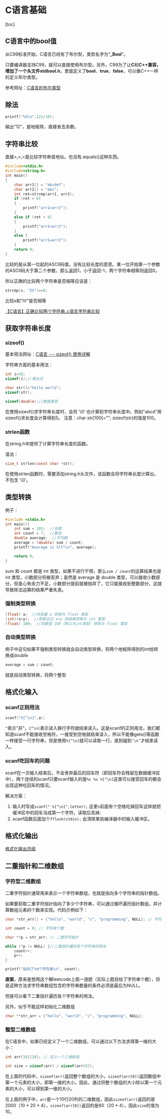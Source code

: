 # C语言基础

[toc]

## C语言中的bool值

从C99标准开始，C语言已经有了布尔型，类型名字为“**_Bool**”。

只要编译器支持C99，就可以直接使用布尔型。另外，C99为了让**C**和**C++**兼容，增加了一个头文件**stdbool.h**，里面定义了**bool**、**true**、**false**，可以像C++一样的定义布尔类型。

参考网址：[C语言的布尔类型](https://blog.csdn.net/daheiantian/article/details/6241893)

## 除法

```c
printf("%d\n",121/10);
```

输出“12”，是地板除，直接省去余数。

## 字符串比较

直接>,<,=是比较字符串首地址。也没有.equals()这种东西。

```c
#include<stdio.h>
#include<string.h>
int main()
{
	char arr1[] = "abcdef";
	char arr2[] = "abc";
	int ret=strcmp(arr1, arr2);
	if (ret > 0)
	{
		printf("arr1>arr2");
	}
	else if (ret < 0)
	{
		printf("arr1<arr2");
	}
	else {
		printf("arr1=arr2");
	}
	return 0;
}
```

比较的是从第一位起的ASCII码值，没有比较长度的意思。某一位开始第一个参数的ASCII码大于第二个参数，那么返回1，小于返回-1，两个字符串相等则返回0。

所以正确的比较两个字符串是否相等应该是：

```c
strcmp(s, "IV")==0;
```

比较s和"IV"是否相等

[【C语言】正确比较两个字符串_c语言字符串比较](https://blog.csdn.net/weixin_53564801/article/details/123751749)

## 获取字符串长度

### sizeof()

基本用法网址：[C语言 --- sizeof() 使用详解](https://blog.csdn.net/zhouml_msn/article/details/103361539)

字符串方面的基本用法：

```c
int i=10;
sizeof(i);//表达式

char str[]="hello world";
sizeof(str);

sizeof(double);//数据类型
```

在使用sizeof()求字符串长度时，会将 ‘\0’ 也计算到字符串长度中。例如"abcd"用sizeof()求长度会计算得到5。
注意：char str[100]=""; sizeof(str)的值是100。



### strlen函数

在string.h中提供了计算字符串长度的函数。

语法：

```c
size_t strlen(const char *str);
```

在使用strlen函数时，需要添加string.h头文件，该函数会将字符串长度计算出，不包含 ‘\0’。



## 类型转换

例子：

```c
#include <stdio.h>
int main(){
    int sum = 103;  //总数
    int count = 7;  //数目
    double average;  //平均数
    average = (double) sum / count;
    printf("Average is %lf!\n", average);

    return 0;
}
```

sum 和 count 都是 int 类型，如果不进行干预，那么`sum / count`的运算结果也是 int 类型，小数部分将被丢弃；虽然是 average 是 double 类型，可以接收小数部分，但是心有余力不足，小数部分提前就被抛弃了，它只能接收到整数部分，这就导致除法运算的结果严重失真。

### 强制类型转换

```c
(float) a;  //将变量 a 转换为 float 类型
(int)(x+y);  //把表达式 x+y 的结果转换为 int 整型
(float) 100;  //将数值 100（默认为int类型）转换为 float 类型
```

### 自动类型转换

例子中这句如果不强制类型转换就会自动类型转换，将两个地板除得到的int给转换成double

```c
average = sum / count;
```

就是自动类型转换，将两个整型

## 格式化输入

### scanf正则用法

```c
scanf("%[^\n]",a);
```

`^`表示"非"，`[^\n]`表示读入换行字符就结束读入。这是scanf的正则用法，我们都知道scanf不能接收空格符，一接受到空格就结束读入，所以不能像gets()等函数一样接受一行字符串，但是使用`%[^\n]`就可以读取一行，直到碰到`’\n’`才结束读入。

### scanf吃回车的问题

scanf在一次输入结束后，不会舍弃最后的回车符（即回车符会残留在数据缓冲区中），两个连续的scanf只要scanf输入的是`%c %s %[^\n]`这类可以接受回车的都会出现这种吃回车的情况。

解决方案：

1. 输入时写成`scanf(" %[^\n]",letter);`  这里`%`前面有个空格吃掉回车这样就把缓冲区中的回车当成第一个字符，读取后丢掉;
2. scanf函数后面加个`fflush(stdin);` 会清除某些编译器中的输入缓冲区。

## 格式化输出

[格式化输出总结](https://blog.csdn.net/chenmozhe22/article/details/109738852)

## 二重指针和二维数组

### 字符型二维数组

二重字符指针通常用来表示一个字符串数组，也就是指向多个字符串的指针数组。

如果要获取二重字符指针指向了多少个字符串，可以通过循环遍历指针数组，并计算数组元素的个数来实现。代码示例如下：

```c
char *str_arr[] = {"hello", "world", "c", "programming", NULL}; // 字符串数组，最后一个元素为NULL

int count = 0; // 字符串个数

char **p = str_arr; // 二重字符指针

while (*p != NULL) {//二重指针遍历各个字符串的用法
    count++;
    p++;
}

printf("指向了%d个字符串\n", count);
```

**废案**，原来是想用这个解leetcode上面一道题（实际上题目给了字符串个数），但是这种方法求字符串数组包含的字符串数量的条件必须是最后为NULL。

但是可以看下二重指针遍历各个字符串的用法。

另外，似乎不能这样初始化二维数组

```c
char **str_arr = {"hello", "world", "c", "programming", NULL};
```

### 整型二维数组

在C语言中，如果已经定义了一个二维数组，可以通过以下方法求得第一维的大小：

```c
int arr[10][20]; // 定义一个二维数组

int size = sizeof(arr) / sizeof(arr[0]);
```

在上面的代码中，`sizeof(arr)`返回整个数组的大小，`sizeof(arr[0])`返回数组中第一个元素的大小，即第一维的大小。因此，通过将整个数组的大小除以第一个元素的大小，可以得到第一维的大小。

在上面的例子中，`arr`是一个10行20列的二维数组，因此`sizeof(arr)`返回的是2000（10 * 20 * 4），`sizeof(arr[0])`返回的是80（20 * 4），因此`size`的值为10。
